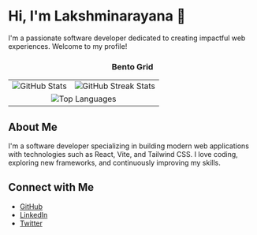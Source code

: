 # Hi, I'm Lakshminarayana 👋

I'm a passionate software developer dedicated to creating impactful web experiences. Welcome to my profile!

<div align="center">
  <h3>Bento Grid</h3>
  <table>
    <tr>
      <td align="center">
        <img src="https://github-readme-stats.vercel.app/api?username=yourusername&show_icons=true&theme=radical" alt="GitHub Stats" />
      </td>
      <td align="center">
        <img src="https://github-readme-streak-stats.herokuapp.com/?user=yourusername&theme=radical" alt="GitHub Streak Stats" />
      </td>
    </tr>
    <tr>
      <td align="center" colspan="2">
        <img src="https://github-readme-stats.vercel.app/api/top-langs/?username=yourusername&layout=compact&theme=radical" alt="Top Languages" />
      </td>
    </tr>
  </table>
</div>

## About Me

I'm a software developer specializing in building modern web applications with technologies such as React, Vite, and Tailwind CSS. I love coding, exploring new frameworks, and continuously improving my skills.

## Connect with Me

- [GitHub](https://github.com/yourusername)
- [LinkedIn](https://www.linkedin.com/in/yourusername)
- [Twitter](https://twitter.com/yourusername)